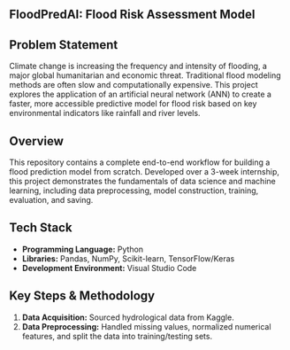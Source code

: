 ## FloodPredAI: Flood Risk Assessment Model

## Problem Statement
Climate change is increasing the frequency and intensity of flooding, a major global humanitarian and economic threat.
Traditional flood modeling methods are often slow and computationally expensive. 
This project explores the application of an artificial neural network (ANN) to create a faster,
more accessible predictive model for flood risk based on key environmental indicators like rainfall and river levels.

## Overview
This repository contains a complete end-to-end workflow for building a flood prediction model from scratch. Developed over a 3-week internship, this project demonstrates the fundamentals of data science and machine learning, including data preprocessing, model construction, training, evaluation, and saving.

## Tech Stack
*   **Programming Language:** Python
*   **Libraries:** Pandas, NumPy, Scikit-learn, TensorFlow/Keras
*   **Development Environment:** Visual Studio Code

## Key Steps & Methodology
1.  **Data Acquisition:** Sourced hydrological data from Kaggle.
2.  **Data Preprocessing:** Handled missing values, normalized numerical features, and split the data into training/testing sets.





